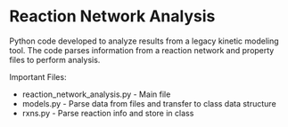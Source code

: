 # Reaction Network Analysis

Python code developed to analyze results from a legacy kinetic modeling tool. The code parses information from a reaction network and property files to perform analysis. 

Important Files:
  * reaction_network_analysis.py - Main file
  * models.py - Parse data from files and transfer to class data structure
  * rxns.py - Parse reaction info and store in class
